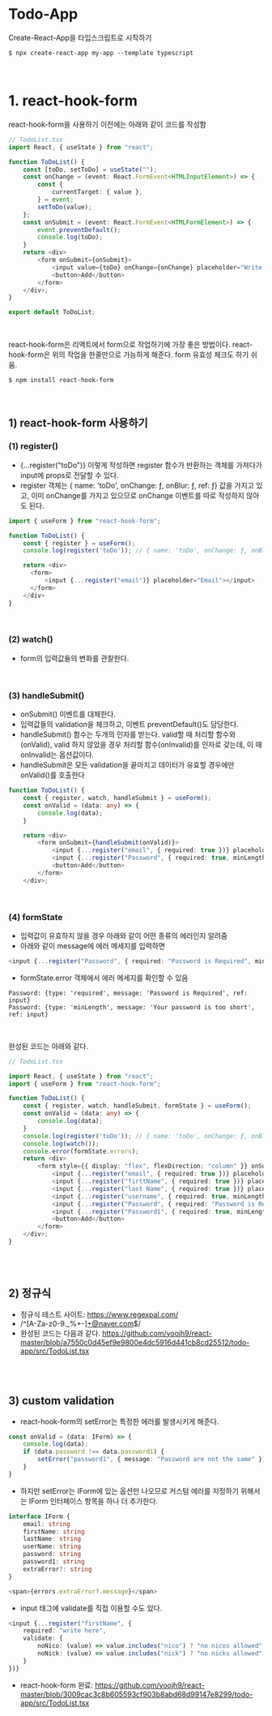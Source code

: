 # Todo-App  

Create-React-App을 타입스크립트로 시작하기

```
$ npx create-react-app my-app --template typescript
```

<br>

# 1. react-hook-form
react-hook-form을 사용하기 이전에는 아래와 같이 코드를 작성함

```TypeScript
// TodoList.tsx
import React, { useState } from "react";

function ToDoList() {
    const [toDo, setToDo] = useState("");
    const onChange = (event: React.FormEvent<HTMLInputElement>) => {
        const {
            currentTarget: { value },
        } = event;
        setToDo(value);
    };
    const onSubmit = (event: React.FormEvent<HTMLFormElement>) => {
        event.preventDefault();
        console.log(toDo);
    }
    return <div>
        <form onSubmit={onSubmit}>
            <input value={toDo} onChange={onChange} placeholder="Write a to do"></input>
            <button>Add</button>
        </form>
    </div>;
}

export default ToDoList;
```

<br>

react-hook-form은 리액트에서 form으로 작업하기에 가장 좋은 방법이다. react-hook-form은 위의 작업을 한줄만으로 가능하게 해준다. form 유효성 체크도 하기 쉬움.


```
$ npm install react-hook-form
```

<br>

## 1) react-hook-form 사용하기

### (1) register()
 - {...register("toDo")} 이렇게 작성하면 register 함수가 반환하는 객체를 가져다가 input에 props로 전달할 수 있다.
 - register 객체는 { name: 'toDo', onChange: ƒ, onBlur: ƒ, ref: ƒ} 값을 가지고 있고, 이미 onChange를 가지고 있으므로 onChange 이벤트를 따로 작성하지 않아도 된다.

```TypeScript
import { useForm } from "react-hook-form";

function ToDoList() {
    const { register } = useForm();
    console.log(register('toDo')); // { name: 'toDo', onChange: ƒ, onBlur: ƒ, ref: ƒ}

    return <div>
      <form>
          <input {...register("email")} placeholder="Email"></input>
      </form>
    </div>
}
```

<br>

### (2) watch()
 - form의 입력값들의 변화를 관찰한다.

<br>

### (3) handleSubmit()
 - onSubmit() 이벤트를 대체한다.
 - 입력값들의 validation을 체크하고, 이벤트 preventDefault()도 담당한다.
 - handleSubmit() 함수는 두개의 인자를 받는다. valid할 때 처리할 함수와(onValid), valid 하지 않았을 경우 처리할 함수(onInvalid)를 인자로 갖는데, 이 때 onInvalid는 옵션값이다.
 - handleSubmit은 모든 validation을 끝마치고 데이터가 유효할 경우에만 onValid()를 호출한다

```TypeScript
function ToDoList() {
    const { register, watch, handleSubmit } = useForm();
    const onValid = (data: any) => {
        console.log(data);
    }

    return <div>
        <form onSubmit={handleSubmit(onValid)}>
            <input {...register("email", { required: true })} placeholder="Email"></input>
            <input {...register("Password", { required: true, minLength: 5 })} placeholder="Password"></input>
            <button>Add</button>
        </form>
    </div>;
```

<br>

### (4) formState
 - 입력값이 유효하지 않을 경우 아래와 같이 어떤 종류의 에러인지 알려줌
 - 아래와 같이 message에 에러 메세지를 입력하면

 ```TypeScript
<input {...register("Password", { required: "Password is Required", minLength: { value: 5, message: "Your password is too short" }})} placeholder="Password"></input>

 ```

 - formState.error 객체에서 에러 메세지를 확인할 수 있음

 ```
 Password: {type: 'required', message: 'Password is Required', ref: input}
 Password: {type: 'minLength', message: 'Your password is too short', ref: input}
 ```
 
 <br>

완성된 코드는 아래와 같다.

```TypeScript
// TodoList.tsx

import React, { useState } from "react";
import { useForm } from "react-hook-form";

function ToDoList() {
    const { register, watch, handleSubmit, formState } = useForm();
    const onValid = (data: any) => {
        console.log(data);
    }
    console.log(register('toDo')); // { name: 'toDo', onChange: ƒ, onBlur: ƒ, ref: ƒ}
    console.log(watch());
    console.error(formState.errors);
    return <div>
        <form style={{ display: "flex", flexDirection: "column" }} onSubmit={handleSubmit(onValid)}>
            <input {...register("email", { required: true })} placeholder="Email"></input>
            <input {...register("firttName", { required: true })} placeholder="First Name"></input>
            <input {...register("last Name", { required: true })} placeholder="Last Name"></input>
            <input {...register("username", { required: true, minLength: 10 })} placeholder="Username"></input>
            <input {...register("Password", { required: "Password is Required", minLength: { value: 5, message: "Your password is too short" } })} placeholder="Password"></input>
            <input {...register("Password1", { required: true, minLength: 5 })} placeholder="Password1"></input>
            <button>Add</button>
        </form>
    </div>;
}
```

<br><br>

## 2) 정규식
- 정규식 테스트 사이트: https://www.regexpal.com/
- /^[A-Za-z0-9._%+-]+@naver.com$/
- 완성된 코드는 다음과 같다. https://github.com/yoojh9/react-master/blob/a7550c0d45ef9e9800e4dc5916d441cb8cd25512/todo-app/src/TodoList.tsx

<br><br>

## 3) custom validation
- react-hook-form의 setError는 특정한 에러를 발생시키게 해준다.

```TypeScript
const onValid = (data: IForm) => {
    console.log(data);
    if (data.password !== data.password1) {
        setError("password1", { message: "Password are not the same" })
    }
}
```

- 하지만 setError는 IForm에 있는 옵션만 나오므로 커스텀 에러를 지정하기 위해서는 IForm 인터페이스 항목을 하나 더 추가한다.

```TypeScript
interface IForm {
    email: string
    firstName: string
    lastName: string
    userName: string
    password: string
    password1: string
    extraError?: string
}

<span>{errors.extraError?.message}</span>
```

- input 태그에 validate를 직접 이용할 수도 있다.

```TypeScript
<input {...register("firstName", {
    required: "write here",
    validate: {
        noNico: (value) => value.includes("nico") ? "no nicos allowed" : true,
        noNick: (value) => value.includes("nick") ? "no nicks allowed" : true
    }
})}
```

- react-hook-form 완료: https://github.com/yoojh9/react-master/blob/3009cac3c8b605593cf903b8abd68d99147e8299/todo-app/src/TodoList.tsx
